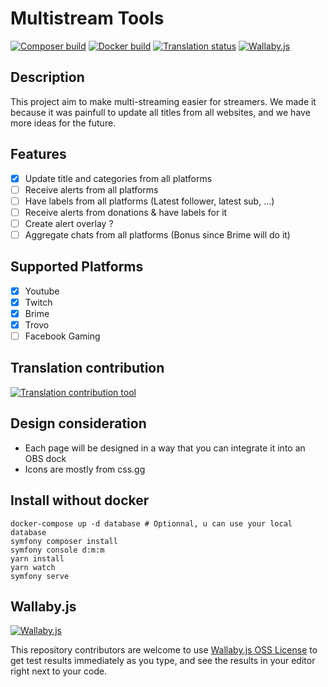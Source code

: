 # Multistream Tools

[![Composer build](https://github.com/artandor/multistream-tools/actions/workflows/symfony.yml/badge.svg)](https://github.com/artandor/multistream-tools/actions/workflows/symfony.yml)
[![Docker build](https://github.com/artandor/multistream-tools/actions/workflows/ci.yml/badge.svg)](https://github.com/artandor/multistream-tools/actions/workflows/ci.yml)
[![Translation status](https://hosted.weblate.org/widgets/multistream-tools/-/glossary/svg-badge.svg)](https://hosted.weblate.org/engage/multistream-tools/)
[![Wallaby.js](https://img.shields.io/badge/wallaby.js-powered-blue.svg?style=flat&logo=github)](https://wallabyjs.com/oss/)

## Description

This project aim to make multi-streaming easier for streamers. We made it because it was painfull to update all titles
from all websites, and we have more ideas for the future.

## Features

- [X] Update title and categories from all platforms
- [ ] Receive alerts from all platforms
- [ ] Have labels from all platforms (Latest follower, latest sub, ...)
- [ ] Receive alerts from donations & have labels for it
- [ ] Create alert overlay ?
- [ ] Aggregate chats from all platforms (Bonus since Brime will do it)

## Supported Platforms

- [X] Youtube
- [X] Twitch
- [X] Brime
- [X] Trovo
- [ ] Facebook Gaming

## Translation contribution
[![Translation contribution tool](https://hosted.weblate.org/widgets/multistream-tools/-/glossary/287x66-white.png)](https://hosted.weblate.org/engage/multistream-tools/)

## Design consideration

- Each page will be designed in a way that you can integrate it into an OBS dock
- Icons are mostly from css.gg

## Install without docker

```
docker-compose up -d database # Optionnal, u can use your local database
symfony composer install
symfony console d:m:m
yarn install
yarn watch
symfony serve
```

## Wallaby.js

[![Wallaby.js](https://img.shields.io/badge/wallaby.js-powered-blue.svg?style=for-the-badge&logo=github)](https://wallabyjs.com/oss/)

This repository contributors are welcome to use
[Wallaby.js OSS License](https://wallabyjs.com/oss/) to get test results immediately as you type, and see the results in
your editor right next to your code.